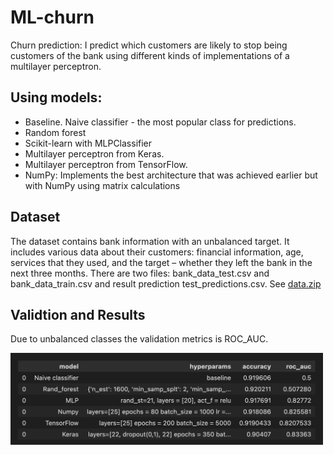 # ML-churn 
Churn prediction: I predict which customers are likely to stop being customers of the bank using different kinds of implementations of a multilayer perceptron.

 ## Using models:

* Baseline. Naive classifier - the most popular class for predictions.
* Random forest
* Scikit-learn with MLPClassifier
* Multilayer perceptron from Keras. 
* Multilayer perceptron from TensorFlow. 
* NumPy: Implements the best architecture that was achieved earlier but with NumPy using matrix calculations

## Dataset

The dataset contains bank information with an unbalanced target. It includes various data about their customers: financial information, age, services that they used, and the target – whether they left the bank in the next three months. 
There are two files: bank_data_test.csv and bank_data_train.csv and result prediction test_predictions.csv. See [data.zip](https://github.com/borolya/churn/blob/main/data.zip 'link to data')

## Validtion and Results

Due to unbalanced classes the validation metrics is ROC_AUC.

<img src="sources/results.png" alt="drawing" width="500"/>  



